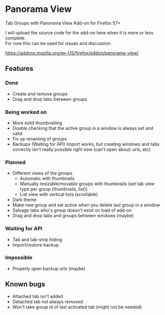 # Panorama View
Tab Groups with Panorama View Add-on for Firefox 57+

I will upload the source code for the add-on here when it is more or less complete.  
For now this can be used for issues and discussion.

https://addons.mozilla.org/en-US/firefox/addon/panorama-view/

## Features

### Done
- Create and remove groups
- Drag and drop tabs between groups

### Being worked on
- More solid thumbnailing
- Double checking that the active group in a window is always set and valid
- Fix up renaming of groups
- Backups (Waiting for API) Import works, but creating windows and tabs correctly isn't really possible right now (can't open about: urls, etc)

### Planned
- Different views of the groups
  - Automatic with thumbnails
  - Manually resizable/movable groups with thumbnails (set tab view type per group (thumbnails, list))
  - List view with vertical lists (scrollable)
- Dark theme
- Make new group and set active when you delete last group in a window
- Salvage tabs who's group doesn't exist on load of add-on
- Drag and drop tabs and groups between windows (maybe)

### Waiting for API
- Tab and tab-strip hiding
- Import/restore backup

### Impossible
- Properly open backup urls (maybe)

## Known bugs
- Attached tab isn't added
- Detached tab not always removed
- Won't take group id of last activated tab (might not be needed)

